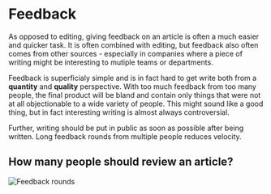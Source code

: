 # Feedback

As opposed to editing, giving feedback on an article is often a much easier and quicker task. It is often combined with editing, but feedback also often comes from other sources - especially in companies where a piece of writing might be interesting to mutiple teams or departments. 

Feedback is superficialy simple and is in fact hard to get write both from a **quantity** and **quality** perspective. With too much feedback from too many people, the final product will be bland and contain only things that were not at all objectionable to a wide variety of people. This might sound like a good thing, but in fact interesting writing is almost always controversial. 

Further, writing should be put in public as soon as possible after being written. Long feedback rounds from multiple people reduces velocity.

## How many people should review an article? 

![Feedback rounds](/assets/feedback-rounds.png)


